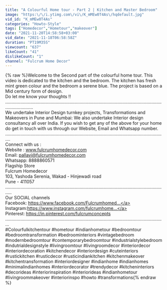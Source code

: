 ```yaml
---
title: "A Colourful Home tour - Part 2 | Kitchen and Master Bedroom"
image: "https:\/\/i.ytimg.com\/vi\/K_mMEw0T4As\/hqdefault.jpg"
vid_id: "K_mMEw0T4As"
categories: "Howto-Style"
tags: ["Homedecor","Hometour","makeover"]
date: "2021-11-20T14:58:58+03:00"
vid_date: "2021-11-18T06:58:58Z"
duration: "PT19M35S"
viewcount: "637"
likeCount: "41"
dislikeCount: "1"
channel: "Fulcrum Home Decor"
---
```

{% raw %}Welcome to the Second part of the colourful home tour. This video is dedicated to the kitchen and the bedroom. The kitchen has fresh mint green colour and the bedroom a serene blue. The project is based on a Mid century form of design. <br />Do let me know your thoughts !!<br />.................................................................................................................................................. <br /> We undertake Interior Design turnkey projects, Transformations and Makeovers in Pune and Mumbai: We also undertake Interior design consultancy all over India. If you wish to get any of the above for your home do get in touch with us through our Website, Email and Whatsapp number.<br />................................................................................................................................<br />Connect with us :<br />Website : www.fulcrumhomedecor.com<br />Email: pallavi@fulcrumhomedecor.com<br />Whatsapp: 8888860571<br />Flagship Store <br />Fulcrum Homedecor<br />103, Yashoda Serenia, Wakad - Hinjewadi road<br />Pune - 411057<br />.................................................................................................................................<br />Our SOCIAL channels <br />Facebook: <a rel="nofollow" target="blank" href="https://www.facebook.com/Fulcrumhomed...">https://www.facebook.com/Fulcrumhomed...</a><br />Instagram:<a rel="nofollow" target="blank" href="https://www.instagram.com/fulcrumhome...">https://www.instagram.com/fulcrumhome...</a><br />Pinterest: <a rel="nofollow" target="blank" href="https://in.pinterest.com/fulcrumconcepts">https://in.pinterest.com/fulcrumconcepts</a><br />...............................................................................................................................<br />#Colourfulkitchentour #hometour #indianhometour #bedroomtour #bedroomtransformation #bedroominteriors #vintagebedroom #modernbedroomtour #contemporarybedroomtour #industrialstylebedroom #indutrialdesignstyle #livingroomtour #livingroomdecor #interiordecor #interiordecoration #kitchendecor #interiordesign #cuteinteriors #rustickitchen #rusticdecor #rusticindiankitchen #kitchenmakeover #kitchentransformation #interiordesigner #indianhome #indianhomes #minimalindianhomes #interiordecorator #trendydecor #kitcheninteriors #decorideas #interiorinspiration #interiorideas #indianhometour #livingroommakeover #interiorinspo #howto #transformations{% endraw %}

